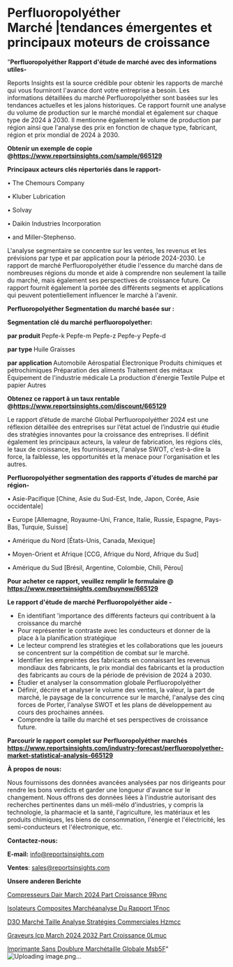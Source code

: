 # Perfluoropolyéther Marché |tendances émergentes et principaux moteurs de croissance

"<strong>Perfluoropolyéther Rapport d'étude de marché avec des informations utiles-</strong>

Reports Insights est la source crédible pour obtenir les rapports de marché qui vous fourniront l'avance dont votre entreprise a besoin. Les informations détaillées du marché Perfluoropolyéther sont basées sur les tendances actuelles et les jalons historiques. Ce rapport fournit une analyse du volume de production sur le marché mondial et également sur chaque type de 2024 à 2030. Il mentionne également le volume de production par région ainsi que l'analyse des prix en fonction de chaque type, fabricant, région et prix mondial de 2024 à 2030.

<strong><b>Obtenir un exemple de copie @</b></strong><a href=https://www.reportsinsights.com/sample/665129><strong><b>https://www.reportsinsights.com/sample/665129</b></strong></a>

<b>Principaux acteurs clés répertoriés dans le rapport-</b>

<b> </b>• The Chemours Company

• Kluber Lubrication

• Solvay

• Daikin Industries Incorporation

• and Miller-Stephenso.

L'analyse segmentaire se concentre sur les ventes, les revenus et les prévisions par type et par application pour la période 2024-2030. Le rapport de marché Perfluoropolyéther étudie l'essence du marché dans de nombreuses régions du monde et aide à comprendre non seulement la taille du marché, mais également ses perspectives de croissance future. Ce rapport fournit également la portée des différents segments et applications qui peuvent potentiellement influencer le marché à l'avenir.

<strong>Perfluoropolyéther Segmentation du marché basée sur :</strong>

<strong> Segmentation clé du marché perfluoropolyether: </strong>

<strong> par produit </strong>
Pepfe-k
Pepfe-m
Pepfe-z
Pepfe-y
Pepfe-d

<strong> par type </strong>
Huile
Graisses

<strong> par application </strong>
Automobile
Aérospatial
Électronique
Produits chimiques et pétrochimiques
Préparation des aliments
Traitement des métaux
Équipement de l'industrie médicale
La production d'énergie
Textile
Pulpe et papier
Autres

<strong><b>Obtenez ce rapport à un taux rentable @</b></strong><a href=https://www.reportsinsights.com/discount/665129><strong><b>https://www.reportsinsights.com/discount/665129</b></strong></a>

Le rapport d’étude de marché Global Perfluoropolyéther 2024 est une réflexion détaillée des entreprises sur l’état actuel de l’industrie qui étudie des stratégies innovantes pour la croissance des entreprises. Il définit également les principaux acteurs, la valeur de fabrication, les régions clés, le taux de croissance, les fournisseurs, l'analyse SWOT, c'est-à-dire la force, la faiblesse, les opportunités et la menace pour l'organisation et les autres.

<strong>Perfluoropolyéther segmentation des rapports d'études de marché par région-</strong>

• Asie-Pacifique [Chine, Asie du Sud-Est, Inde, Japon, Corée, Asie occidentale]

• Europe [Allemagne, Royaume-Uni, France, Italie, Russie, Espagne, Pays-Bas, Turquie, Suisse]

• Amérique du Nord [États-Unis, Canada, Mexique]

• Moyen-Orient et Afrique [CCG, Afrique du Nord, Afrique du Sud]

• Amérique du Sud [Brésil, Argentine, Colombie, Chili, Pérou]

<strong>Pour acheter ce rapport, veuillez remplir le formulaire @   <a href=https://www.reportsinsights.com/buynow/665129>https://www.reportsinsights.com/buynow/665129</a></strong>

<strong>Le rapport d'étude de marché Perfluoropolyéther aide -</strong>
<ul>
  <li>En identifiant 'importance des différents facteurs qui contribuent à la croissance du marché</li>
  <li>Pour représenter le contraste avec les conducteurs et donner de la place à la planification stratégique</li>
  <li>Le lecteur comprend les stratégies et les collaborations que les joueurs se concentrent sur la compétition de combat sur le marché.</li>
  <li>Identifier les empreintes des fabricants en connaissant les revenus mondiaux des fabricants, le prix mondial des fabricants et la production des fabricants au cours de la période de prévision de 2024 à 2030.</li>
  <li>Étudier et analyser la consommation globale Perfluoropolyéther</li>
  <li>Définir, décrire et analyser le volume des ventes, la valeur, la part de marché, le paysage de la concurrence sur le marché, l'analyse des cinq forces de Porter, l'analyse SWOT et les plans de développement au cours des prochaines années.</li>
  <li>Comprendre la taille du marché et ses perspectives de croissance future.</li>
</ul>

<strong>Parcourir le rapport complet sur Perfluoropolyéther marchés <a href=https://www.reportsinsights.com/industry-forecast/perfluoropolyether-market-statistical-analysis-665129>https://www.reportsinsights.com/industry-forecast/perfluoropolyether-market-statistical-analysis-665129</a></strong>

<strong>À propos de nous:</strong>

Nous fournissons des données avancées analysées par nos dirigeants pour rendre les bons verdicts et garder une longueur d'avance sur le changement. Nous offrons des données liées à l'industrie autorisant des recherches pertinentes dans un méli-mélo d'industries, y compris la technologie, la pharmacie et la santé, l'agriculture, les matériaux et les produits chimiques, les biens de consommation, l'énergie et l'électricité, les semi-conducteurs et l'électronique, etc.

<strong>Contactez-nous:</strong>

<strong>E-mail:</strong> <a href=mailto:info@reportsinsights.com>info@reportsinsights.com</a>

<strong>Ventes</strong>: <a href=mailto:sales@reportsinsights.com>sales@reportsinsights.com</a>

<strong>Unsere anderen Berichte</strong>

<a href=https://www.linkedin.com/pulse/compresseurs-dair-march%C3%A9-2024-part-croissance-9rvnc/>Compresseurs Dair March 2024 Part Croissance 9Rvnc</a>

<a href=https://www.linkedin.com/pulse/isolateurs-composites-marchéanalyse-du-rapport-1fnoc/>Isolateurs Composites Marchéanalyse Du Rapport 1Fnoc</a>

<a href=https://www.linkedin.com/pulse/d3o-marché-taille-analyse-stratégies-commerciales-hzmcc/>D3O Marché Taille Analyse Stratégies Commerciales Hzmcc</a>

<a href=https://www.linkedin.com/pulse/graveurs-icp-march%C3%A9-2024-2032-part-croissance-0lmuc/>Graveurs Icp March 2024 2032 Part Croissance 0Lmuc</a>

<a href=https://www.linkedin.com/pulse/imprimante-sans-doublure-marchétaille-globale-msb5f/>Imprimante Sans Doublure Marchétaille Globale Msb5F</a>"
![Uploading image.png…]()
